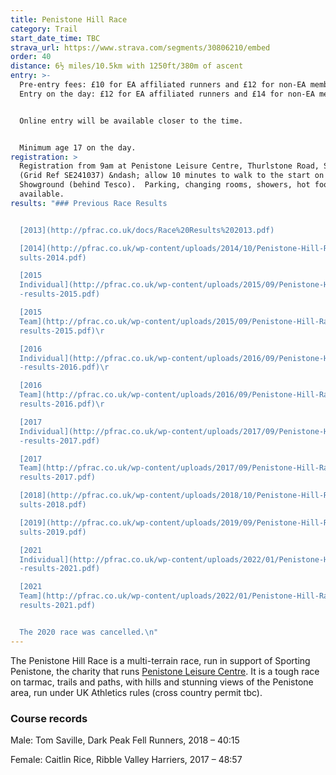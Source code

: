 ```yaml
---
title: Penistone Hill Race
category: Trail
start_date_time: TBC
strava_url: https://www.strava.com/segments/30806210/embed
order: 40
distance: 6½ miles/10.5km with 1250ft/380m of ascent
entry: >-
  Pre-entry fees: £10 for EA affiliated runners and £12 for non-EA members.
  Entry on the day: £12 for EA affiliated runners and £14 for non-EA members.


  Online entry will be available closer to the time.


  Minimum age 17 on the day.
registration: >
  Registration from 9am at Penistone Leisure Centre, Thurlstone Road, S36 9EF
  (Grid Ref SE241037) &ndash; allow 10 minutes to walk to the start on Penistone
  Showground (behind Tesco).  Parking, changing rooms, showers, hot food
  available.
results: "### Previous Race Results


  [2013](http://pfrac.co.uk/docs/Race%20Results%202013.pdf)

  [2014](http://pfrac.co.uk/wp-content/uploads/2014/10/Penistone-Hill-Race-re\
  sults-2014.pdf)

  [2015
  Individual](http://pfrac.co.uk/wp-content/uploads/2015/09/Penistone-Hill-Race\
  -results-2015.pdf)

  [2015
  Team](http://pfrac.co.uk/wp-content/uploads/2015/09/Penistone-Hill-Race-team-\
  results-2015.pdf)\r

  [2016
  Individual](http://pfrac.co.uk/wp-content/uploads/2016/09/Penistone-Hill-Race\
  -results-2016.pdf)\r

  [2016
  Team](http://pfrac.co.uk/wp-content/uploads/2016/09/Penistone-Hill-Race-team-\
  results-2016.pdf)\r

  [2017
  Individual](http://pfrac.co.uk/wp-content/uploads/2017/09/Penistone-Hill-Race\
  -results-2017.pdf)

  [2017
  Team](http://pfrac.co.uk/wp-content/uploads/2017/09/Penistone-Hill-Race-team-\
  results-2017.pdf)

  [2018](http://pfrac.co.uk/wp-content/uploads/2018/10/Penistone-Hill-Race-re\
  sults-2018.pdf)

  [2019](http://pfrac.co.uk/wp-content/uploads/2019/09/Penistone-Hill-Race-re\
  sults-2019.pdf)

  [2021
  Individual](http://pfrac.co.uk/wp-content/uploads/2022/01/Penistone-Hill-Race\
  -results-2021.pdf)

  [2021
  Team](http://pfrac.co.uk/wp-content/uploads/2022/01/Penistone-Hill-Race-team-\
  results-2021.pdf)


  The 2020 race was cancelled.\n"
---
```


The Penistone Hill Race is a multi-terrain race, run in support of Sporting Penistone, the charity that runs [Penistone Leisure Centre](http://www.penistoneleisurecentre.org.uk). It is a tough race on tarmac, trails and paths, with hills and stunning views of the Penistone area, run under UK Athletics rules (cross country permit tbc).

### Course records

Male: Tom Saville, Dark Peak Fell Runners, 2018 &ndash; 40:15

Female: Caitlin Rice, Ribble Valley Harriers, 2017 &ndash; 48:57
